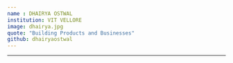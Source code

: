 ```yaml
---
name : DHAIRYA OSTWAL
institution: VIT VELLORE
image: dhairya.jpg
quote: "Building Products and Businesses"
github: dhairyaostwal
---
```

---
